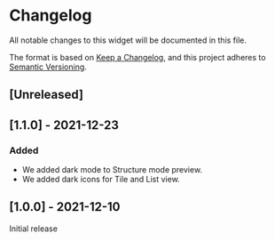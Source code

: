 # Changelog

All notable changes to this widget will be documented in this file.

The format is based on [Keep a Changelog](https://keepachangelog.com/en/1.0.0/), and this project adheres
to [Semantic Versioning](https://semver.org/spec/v2.0.0.html).

## [Unreleased]

## [1.1.0] - 2021-12-23

### Added
- We added dark mode to Structure mode preview.
- We added dark icons for Tile and List view.

## [1.0.0] - 2021-12-10

Initial release
